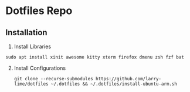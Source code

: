 # Dotfiles Repo

## Installation
1. Install Libraries
```shell
sudo apt install xinit awesome kitty xterm firefox dmenu zsh fzf bat
```
2. Install Configurations
    ```shell
    git clone --recurse-submodules https://github.com/larry-lime/dotfiles ~/.dotfiles && ~/.dotfiles/install-ubuntu-arm.sh
    ```
<!-- ## Ubuntu Installation -->
<!-- 1. Install Essential Packages -->
<!--     ```shell -->
<!--     sudo apt install xinit awesome kitty xterm firefox dmenu zsh fzf bat -->
<!--     startx -->
<!--     ``` -->
<!-- 2. Change default shell to Z-Shell -->
<!--     ```shell -->
<!--     chsh -s $(which zsh) -->
<!--     ``` -->
<!-- 3. Install Rust -->
<!--     ```shell -->
<!--     curl --proto '=https' --tlsv1.2 -sSf https://sh.rustup.rs | sh -->
<!--     ``` -->
<!--     Follow instructions [here](https://www.rust-lang.org/tools/install)  -->
<!-- 4. Install Node -->
<!--     ```shell -->
<!--     curl -fsSL https://deb.nodesource.com/setup_19.x | sudo -E bash - &&\ -->
<!--     sudo apt-get install -y nodejs -->
<!--     ``` -->
<!--     Follow instructions [here](https://github.com/nodesource/distributions/blob/master/README.md#debinstall)  -->
<!-- 5. Install Terminal Tools -->
<!--     ```shell -->
<!--     cargo install fd-find ripgrep exa -->
<!--     ``` -->
<!-- 6. Build Neovim -->
<!--     ```shell -->
<!--     sudo apt-get install ninja-build gettext libtool libtool-bin autoconf automake cmake g++ pkg-config unzip curl doxygen -->
<!--     git clone https://github.com/neovim/neovim -->
<!--     cd neovim && make CMAKE_BUILD_TYPE=RelWithDebInfo -->
<!--     sudo make install -->
<!--     ``` -->
<!---->
